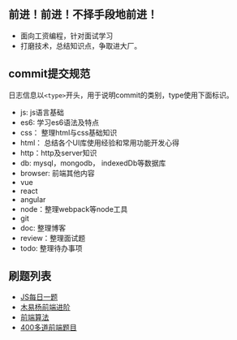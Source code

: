 
## 前进！前进！不择手段地前进！
+ 面向工资编程，针对面试学习
+ 打磨技术，总结知识点，争取进大厂。

## commit提交规范
日志信息以`<type>`开头，用于说明commit的类别，type使用下面标识。
+ js: js语言基础
+ es6: 学习es6语法及特点
+ css： 整理html与css基础知识
+ html： 总结各个UI库使用经验和常用功能开发心得
+ http：http及server知识
+ db: mysql，mongodb， indexedDb等数据库
+ browser: 前端其他内容
+ vue
+ react
+ angular
+ node：整理webpack等node工具
+ git
+ doc: 整理博客
+ review：整理面试题
+ todo: 整理待办事项

## 刷题列表
+ [JS每日一题](https://github.com/lydiahallie/javascript-questions)
+ [木易杨前端进阶](https://github.com/Advanced-Frontend/Daily-Interview-Question)
+ [前端算法](https://github.com/sisterAn/JavaScript-Algorithms)
+ [400多道前端题目](https://github.com/sudheerj/javascript-interview-questions)
